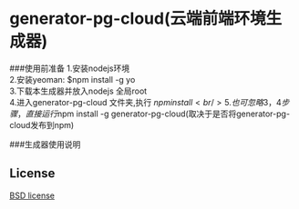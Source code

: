 generator-pg-cloud(云端前端环境生成器)
========================

###使用前准备
  1.安装nodejs环境<br />
  2.安装yeoman: $npm install -g yo<br />
  3.下载本生成器并放入nodejs 全局root<br />
  4.进入generator-pg-cloud 文件夹,执行 $npm install <br />
  5.也可忽略3，4步骤，直接运行$npm install -g generator-pg-cloud(取决于是否将generator-pg-cloud发布到npm)
  
###生成器使用说明

## License

[BSD license](http://opensource.org/licenses/bsd-license.php)


